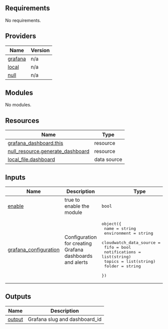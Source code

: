 ## Requirements

No requirements.

## Providers

| Name | Version |
|------|---------|
| <a name="provider_grafana"></a> [grafana](#provider\_grafana) | n/a |
| <a name="provider_local"></a> [local](#provider\_local) | n/a |
| <a name="provider_null"></a> [null](#provider\_null) | n/a |

## Modules

No modules.

## Resources

| Name | Type |
|------|------|
| [grafana_dashboard.this](https://registry.terraform.io/providers/hashicorp/grafana/latest/docs/resources/dashboard) | resource |
| [null_resource.generate_dashboard](https://registry.terraform.io/providers/hashicorp/null/latest/docs/resources/resource) | resource |
| [local_file.dashboard](https://registry.terraform.io/providers/hashicorp/local/latest/docs/data-sources/file) | data source |

## Inputs

| Name | Description | Type | Default | Required |
|------|-------------|------|---------|:--------:|
| <a name="input_enable"></a> [enable](#input\_enable) | true to enable the module | `bool` | `false` | no |
| <a name="input_grafana_configuration"></a> [grafana\_configuration](#input\_grafana\_configuration) | Configuration for creating Grafana dashboards and alerts | <pre>object({<br>    name                   = string<br>    environment            = string<br>    cloudwatch_data_source = string<br>    fifo                   = bool<br>    notifications          = list(string)<br>    topics                 = list(string)<br>    folder                 = string<br>  })</pre> | n/a | yes |

## Outputs

| Name | Description |
|------|-------------|
| <a name="output_output"></a> [output](#output\_output) | Grafana slug and dashboard\_id |
